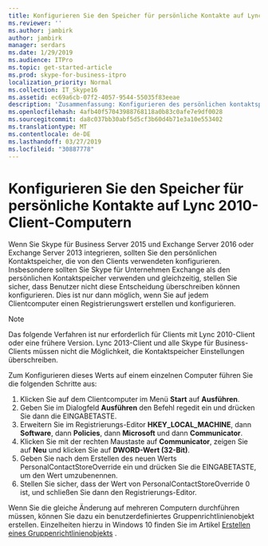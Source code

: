 ```yaml
---
title: Konfigurieren Sie den Speicher für persönliche Kontakte auf Lync 2010-Client-Computern
ms.reviewer: ''
ms.author: jambirk
author: jambirk
manager: serdars
ms.date: 1/29/2019
ms.audience: ITPro
ms.topic: get-started-article
ms.prod: skype-for-business-itpro
localization_priority: Normal
ms.collection: IT_Skype16
ms.assetid: ec69a6cb-07f2-4057-9544-55035f83eeae
description: 'Zusammenfassung: Konfigurieren des persönlichen kontaktspeichers von Legacyclients verwendet.'
ms.openlocfilehash: 4afb40f57043988768118a0b83c0afe7e9df0028
ms.sourcegitcommit: da8c037bb30abf5d5cf3b60d4b71e3a10e553402
ms.translationtype: MT
ms.contentlocale: de-DE
ms.lasthandoff: 03/27/2019
ms.locfileid: "30887778"
---
```

# <a name="configure-the-personal-contacts-store-on-lync-2010-client-computers"></a>Konfigurieren Sie den Speicher für persönliche Kontakte auf Lync 2010-Client-Computern
  
Wenn Sie Skype für Business Server 2015 und Exchange Server 2016 oder Exchange Server 2013 integrieren, sollten Sie den persönlichen Kontaktspeicher, die von den Clients verwendeten konfigurieren. Insbesondere sollten Sie Skype für Unternehmen Exchange als den persönlichen Kontaktspeicher verwenden und gleichzeitig, stellen Sie sicher, dass Benutzer nicht diese Entscheidung überschreiben können konfigurieren. Dies ist nur dann möglich, wenn Sie auf jedem Clientcomputer einen Registrierungswert erstellen und konfigurieren.
  
> [!NOTE]
> Das folgende Verfahren ist nur erforderlich für Clients mit Lync 2010-Client oder eine frühere Version. Lync 2013-Client und alle Skype für Business-Clients müssen nicht die Möglichkeit, die Kontaktspeicher Einstellungen überschreiben.
  
Zum Konfigurieren dieses Werts auf einem einzelnen Computer führen Sie die folgenden Schritte aus:
  
1. Klicken Sie auf dem Clientcomputer im Menü **Start** auf **Ausführen**.
2. Geben Sie im Dialogfeld **Ausführen** den Befehl regedit ein und drücken Sie dann die EINGABETASTE.
3. Erweitern Sie im Registrierungs-Editor **HKEY_LOCAL_MACHINE**, dann **Software**, dann **Policies**, dann **Microsoft** und dann **Communicator**.
4. Klicken Sie mit der rechten Maustaste auf **Communicator**, zeigen Sie auf **Neu** und klicken Sie auf **DWORD-Wert (32-Bit)**.
5. Geben Sie nach dem Erstellen des neuen Werts PersonalContactStoreOverride ein und drücken Sie die EINGABETASTE, um den Wert umzubenennen.
6. Stellen Sie sicher, dass der Wert von PersonalContactStoreOverride 0 ist, und schließen Sie dann den Registrierungs-Editor.

Wenn Sie die gleiche Änderung auf mehreren Computern durchführen müssen, können Sie dazu ein benutzerdefiniertes Gruppenrichtlinienobjekt erstellen. Einzelheiten hierzu in Windows 10 finden Sie im Artikel [Erstellen eines Gruppenrichtlinienobjekts](https://docs.microsoft.com/windows/security/threat-protection/windows-firewall/create-a-group-policy-object) .
  
